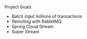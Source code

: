 

Project Goals

- Batch input millions of transactions
- Remoting with RabbitMQ
- Spring Cloud Stream
- Super Stream

